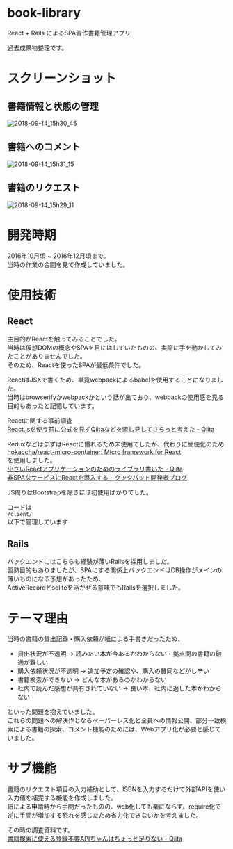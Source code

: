 # book-library
React + Rails によるSPA習作書籍管理アプリ

過去成果物整理です。

# スクリーンショット

## 書籍情報と状態の管理
![2018-09-14_15h30_45](https://user-images.githubusercontent.com/10125386/45538240-729bd380-b841-11e8-8fb7-346b04934aa4.png)
## 書籍へのコメント
![2018-09-14_15h31_15](https://user-images.githubusercontent.com/10125386/45538250-7cbdd200-b841-11e8-99ce-7bb436aadd9d.png)
## 書籍のリクエスト
![2018-09-14_15h29_11](https://user-images.githubusercontent.com/10125386/45538257-80515900-b841-11e8-8705-380c2649aebc.png)


# 開発時期

2016年10月頃 ~ 2016年12月頃まで。  
当時の作業の合間を見て作成していました。

# 使用技術

## React

主目的がReactを触ってみることでした。  
当時は仮想DOMの概念やSPAを目にはしていたものの、実際に手を動かしてみたことがありませんでした。  
そのため、Reactを使ったSPAが最低条件でした。  

ReactはJSXで書くため、畢竟webpackによるbabelを使用することになりました。  
当時はbrowserifyかwebpackかという話が出ており、webpackの使用感を見る目的もあったと記憶しています。

Reactに関する事前調査  
[React.jsを使う前に公式を見ずQiitaなどを流し見してさらっと考えた - Qiita](https://qiita.com/khsk/items/36bc1b990a7c841b0b34)

ReduxなどはまずはReactに慣れるため未使用でしたが、代わりに簡便化のため  
[hokaccha/react-micro-container: Micro framework for React](https://github.com/hokaccha/react-micro-container)  
を使用しました。  
[小さいReactアプリケーションのためのライブラリ書いた - Qiita](https://qiita.com/hokaccha/items/76332e9863c067522835)  
[非SPAなサービスにReactを導入する - クックパッド開発者ブログ](https://techlife.cookpad.com/entry/2016/10/26/135818)  

JS周りはBootstrapを除きほぼ初使用ばかりでした。

コードは  
`/client/`  
以下で管理しています

## Rails

バックエンドにはこちらも経験が薄いRailsを採用しました。  
習熟目的もありましたが、SPAにする関係上バックエンドはDB操作がメインの薄いものになる予想があったため、  
ActiveRecordとsqliteを活かせる意味でもRailsを選択しました。  

# テーマ理由

当時の書籍の貸出記録・購入依頼が紙による手書きだったため、  

* 貸出状況が不透明 → 読みたい本が今あるかわからない・拠点間の書籍の融通が難しい
* 購入依頼状況が不透明 → 追加予定の確認や、購入の賛同などがし辛い
* 書籍検索ができない → どんな本があるのかわからない
* 社内で読んだ感想が共有されていない → 良い本、社内に適した本がわからない

といった問題を抱えていました。  
これらの問題への解決作となるペーパーレス化と全員への情報公開、部分一致検索による書籍の探索、コメント機能のためには、Webアプリ化が必要と感じていました。  

# サブ機能

書籍のリクエスト項目の入力補助として、ISBNを入力するだけで外部APIを使い入力値を補完する機能を作成しました。  
紙による申請時から手間だったものの、web化しても楽にならず、require化で逆に手間が増加する恐れを感じたため省力化できないかを考えました。  

その時の調査資料です。  
[書籍検索に使える登録不要APIちゃんはちょっと足りない - Qiita](https://qiita.com/khsk/items/9679f16b7bf6bfac9c2a)
